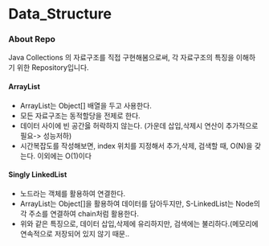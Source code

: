 # Data_Structure

### About Repo
Java Collections 의 자료구조를 직접 구현해봄으로써, 각 자료구조의 특징을 이해하기 위한 Repository입니다. 


#### ArrayList
- ArrayList는 Object[] 배열을 두고 사용한다. 
- 모든 자료구조는 동적할당을 전제로 한다.
- 데이터 사이에 빈 공간읋 허락하지 않는다. (가운데 삽입,삭제시 연산이 추가적으로 필요-> 성능저하)
- 시간복잡도를 작성해보면, index 위치를 지정해서 추가,삭제, 검색할 때, O(N)을 갖는다. 이외에는 O(1)이다


#### Singly LinkedList

- 노드라는 객체를 활용하여 연결한다.
- ArrayList는 Object[]을 활용하여 데이터를 담아두지만, S-LinkedList는 Node의 각 주소를 연결하여 chain처럼 활용한다.
- 위와 같은 특징으로, 데이터 삽입,삭제에 유리하지만, 검색에는 불리하다.(메모리에 연속적으로 저장되어 있지 않기 때문..